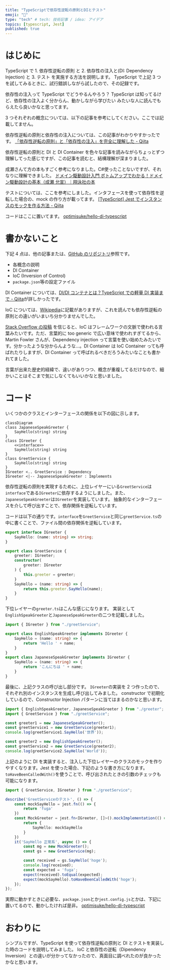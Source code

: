 ```yaml
---
title: "TypeScriptで依存性逆転の原則とDIとテスト"
emoji: "👻"
type: "tech" # tech: 技術記事 / idea: アイデア
topics: [typescript, Jest]
published: true
---
```


# はじめに

TypeScript で 1. 依存性逆転の原則 と 2. 依存性の注入と(DI: Dependency Injection) と 3. テスト を実施する方法を説明します。
TypeScript で上記 3 つを試してみるときに、試行錯誤しながら試したので、その記録です。

依存性の注入って TypeScript でどうやるんやろう？
TypeScript は知ってるけど、依存性の注入よく分からん、動かしながら学びたい
みたいな人に読んでもらえたら良いかなと思ってます。

3 つそれぞれの概念については、以下の記事を参考にしてください。ここでは記載してません。

依存性逆転の原則と依存性の注入については、この記事がわかりやすかったです。
[「依存性逆転の原則」と「依存性の注入」を完全に理解した - Qiita](https://qiita.com/uhooi/items/03ec6b7f0adc68610426)

依存性逆転の原則と DI と DI Container を色々な記事を読みながらちょっとずつ理解してった感じですが、この記事を読むと、結構理解が深まりました。

成瀬さんて方の本もすごく参考になりました。C#使ったことないですが、それなりに理解できました。
[ドメイン駆動設計入門 ボトムアップでわかる！ドメイン駆動設計の基本（成瀬 允宣）｜翔泳社の本](https://www.shoeisha.co.jp/book/detail/9784798150727)

テストについては、ここを参考にしました。インタフェースを使って依存性を逆転した場合の、mock の作り方が載ってます。
[[TypeScript] Jest でインスタンスのモックを作る方法 - Qiita](https://qiita.com/NeGI1009/items/e90033d1b2bc58a2766d)

コードはここに置いてます。
[optimisuke/hello-di-typescript](https://github.com/optimisuke/hello-di-typescript)

# 書かないこと

下記 4 点は、他の記事または、[GitHub のリポジトリ](https://github.com/optimisuke/hello-di-typescript)参照です。

- 各概念の説明
- DI Container
- IoC (Inversion of Control)
- `package.json`等の設定ファイル

DI Container については、[DI/DI コンテナとは？TypeScript での軽量 DI 実装まで - Qiita](https://qiita.com/tak001/items/83bdb140e2e0df13df09)が詳しかったです。

IoC については、[Wikipedia](https://ja.wikipedia.org/wiki/%E5%88%B6%E5%BE%A1%E3%81%AE%E5%8F%8D%E8%BB%A2)に記載がありますが、これを読んでも依存性逆転の原則との違いがいまいち分かりませんでした。

[Stack Overflow の投稿](https://stackoverflow.com/questions/3912504/difference-between-inversion-of-control-dependency-inversion-and-decouplin) を信じると、IoC はフレームワークの文脈で使われる言葉みたいです。ただ、言葉的に too generic で広い意味で使われすぎてるから、Martin Fowler さんが、Dependency injection って言葉を使い始めたみたいです。分かったような分からんような…。DI Container は IoC Container っても呼ばれたりしますが、DI Container って呼ばれるべきだろうみたいなことも書かれてました。

言葉が出来た歴史的経緯で、違いがありつつ、概念が重複してるだけなので、細かいことはそこまで気にしなくてもいいかなと思いました。

# コード

いくつかのクラスとインターフェースの関係を以下の図に示します。

```mermaid
classDiagram
class JapaneseSpeakGreeter {
    SayHello(string) string
}
class IGreeter {
    <<interface>>
    SayHello(string) string
}
class GreetService {
    SayHello(string) string
}
IGreeter <.. GreetService : Dependency
IGreeter <|-- JapaneseSpeakGreeter : Implements
```

依存性逆転の原則を実現するために、上位レイヤーにいる`GreetService`は`interface`である`IGreeter`に依存するようにしました。また、`JapaneseSpeakGreeter`は`IGreeter`を実装しています。
抽象的なインターフェースを介して呼び出すことで、依存関係を逆転しています。

コードは以下の通りです。`interface`を`GreetService`と同じ`greetService.ts`の中に書くことで、ファイル間の依存関係を逆転しています。

```ts:greetService.ts
export interface IGreeter {
    SayHello: (name: string) => string;
}

export class GreetService {
    greeter: IGreeter;
    constructor(
        greeter: IGreeter
    ) {
        this.greeter = greeter;
    }
    SayHello = (name: string) => {
        return this.greeter.SayHello(name);
    }
}
```

下位レイヤーの`greeter.ts`はこんな感じになります。
実装として`EnglishSpeakGreeter`と`JapaneseSpeakGreeter`の二つを記載しました。

```ts:greeter.ts
import { IGreeter } from "./greetService";

export class EnglishSpeakGreeter implements IGreeter {
    SayHello = (name: string) => {
        return 'Hello ' + name;
    }
}
export class JapaneseSpeakGreeter implements IGreeter {
    SayHello = (name: string) => {
        return 'こんにちは ' + name;
    }
}
```

最後に、上記クラスの呼び出し部分です。
`IGreeter`の実装を 2 つ作ったので、それぞれ別のインスタンスを生成し呼び出してみました。
constructor で初期化しているので、Constructor Injection パターンに当てはまるのかなと思います。

```ts:index.ts
import { EnglishSpeakGreeter, JapaneseSpeakGreeter } from "./greeter";
import { GreetService } from "./greetService";

const greeter1 = new JapaneseSpeakGreeter();
const greetService1 = new GreetService(greeter1);
console.log(greetService1.SayHello('世界'));

const greeter2 = new EnglishSpeakGreeter();
const greetService2 = new GreetService(greeter2);
console.log(greetService2.SayHello('World'));
```

上記のように DI を実装すると、注入した下位レイヤーのクラスのモックを作りやすくなります。Jest を使った場合、下記のような書き方になります。
`toHaveBeenCalledWith()`を使うことで、呼び出されたときの引数のチェックも可能になります。

```ts:greetService.test.ts
import { GreetService, IGreeter } from "./greetService";

describe('GreetServiceのテスト', () => {
    const mockSayHello = jest.fn(() => {
        return 'fuga'
    })
    const MockGreeter = jest.fn<IGreeter, []>().mockImplementation(() => {
        return {
            SayHello: mockSayHello
        }
    })
    it('SayHello 正常系', async () => {
        const mg = new MockGreeter();
        const gs = new GreetService(mg);

        const received = gs.SayHello('hoge');
        console.log(received);
        const expected = 'fuga';
        expect(received).toEqual(expected);
        expect(mockSayHello).toHaveBeenCalledWith('hoge');
    });
});
```

実際に動かすときに必要な、`package.json`とか`jest.config.js`とかは、下記に置いてるので、動かしたければ是非。
[optimisuke/hello-di-typescript](https://github.com/optimisuke/hello-di-typescript)

# おわりに

シンプルですが、TypeScript を使って依存性逆転の原則と DI とテストを実装した時のコードを説明してみました。
IoC と依存性の逆転（Dipendency Inversion）との違いが分かってなかったので、真面目に調べれたのが良かったかなと思います。
